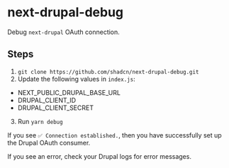 # next-drupal-debug
Debug `next-drupal` OAuth connection.

## Steps

1. `git clone https://github.com/shadcn/next-drupal-debug.git`
2. Update the following values in `index.js`:
  - NEXT_PUBLIC_DRUPAL_BASE_URL
  - DRUPAL_CLIENT_ID
  - DRUPAL_CLIENT_SECRET
3. Run `yarn debug`

If you see `✅ Connection established.`, then you have successfully set up the Drupal OAuth consumer.

If you see an error, check your Drupal logs for error messages.
